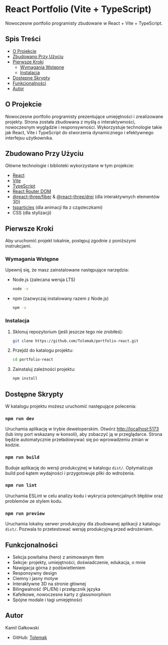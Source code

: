 # React Portfolio (Vite + TypeScript)

Nowoczesne portfolio programisty zbudowane w React + Vite + TypeScript.

## Spis Treści
* [O Projekcie](#o-projekcie)
* [Zbudowano Przy Użyciu](#zbudowano-przy-użyciu)
* [Pierwsze Kroki](#pierwsze-kroki)
  * [Wymagania Wstępne](#wymagania-wstępne)
  * [Instalacja](#instalacja)
* [Dostępne Skrypty](#dostępne-skrypty)
* [Funkcjonalności](#funkcjonalności)
* [Autor](#autor)

## O Projekcie

Nowoczesne portfolio programisty prezentujące umiejętności i zrealizowane projekty. Strona została zbudowana z myślą o interaktywności, nowoczesnym wyglądzie i responsywności. Wykorzystuje technologie takie jak React, Vite i TypeScript do stworzenia dynamicznego i efektywnego interfejsu użytkownika.

## Zbudowano Przy Użyciu

Główne technologie i biblioteki wykorzystane w tym projekcie:
* [React](https://reactjs.org/)
* [Vite](https://vitejs.dev/)
* [TypeScript](https://www.typescriptlang.org/)
* [React Router DOM](https://reactrouter.com/)
* [@react-three/fiber](https://docs.pmnd.rs/react-three-fiber/) & [@react-three/drei](https://github.com/pmndrs/drei) (dla interaktywnych elementów 3D)
* [tsparticles](https://particles.js.org/) (dla animacji tła z cząsteczkami)
* CSS (dla stylizacji)

## Pierwsze Kroki

Aby uruchomić projekt lokalnie, postępuj zgodnie z poniższymi instrukcjami.

### Wymagania Wstępne

Upewnij się, że masz zainstalowane następujące narzędzia:
* Node.js (zalecana wersja LTS)
  ```sh
  node -v
  ```
* npm (zazwyczaj instalowany razem z Node.js)
  ```sh
  npm -v
  ```

### Instalacja

1.  Sklonuj repozytorium (jeśli jeszcze tego nie zrobiłeś):
    ```bash
    git clone https://github.com/Tolemak/portfolio-react.git
    ```
2.  Przejdź do katalogu projektu:
    ```bash
    cd portfolio-react
    ```
3.  Zainstaluj zależności projektu:
    ```bash
    npm install
    ```

## Dostępne Skrypty

W katalogu projektu możesz uruchomić następujące polecenia:

### `npm run dev`
Uruchamia aplikację w trybie deweloperskim.
Otwórz [http://localhost:5173](http://localhost:5173) (lub inny port wskazany w konsoli), aby zobaczyć ją w przeglądarce.
Strona będzie automatycznie przeładowywać się po wprowadzeniu zmian w kodzie.

### `npm run build`
Buduje aplikację do wersji produkcyjnej w katalogu `dist/`.
Optymalizuje build pod kątem wydajności i przygotowuje pliki do wdrożenia.

### `npm run lint`
Uruchamia ESLint w celu analizy kodu i wykrycia potencjalnych błędów oraz problemów ze stylem kodu.

### `npm run preview`
Uruchamia lokalny serwer produkcyjny dla zbudowanej aplikacji z katalogu `dist/`. Pozwala to przetestować wersję produkcyjną przed wdrożeniem.

## Funkcjonalności
- Sekcja powitalna (hero) z animowanym tłem
- Sekcje: projekty, umiejętności, doświadczenie, edukacja, o mnie
- Nawigacja górna z podświetleniem
- Responsywny design
- Ciemny i jasny motyw
- Interaktywne 3D na stronie głównej
- Bilingwalność (PL/EN) i przełącznik języka
- Kafelkowe, nowoczesne karty z glassmorphism
- Spójne modale i tagi umiejętności

## Autor

Kamil Gałkowski
- GitHub: [Tolemak](https://github.com/Tolemak)